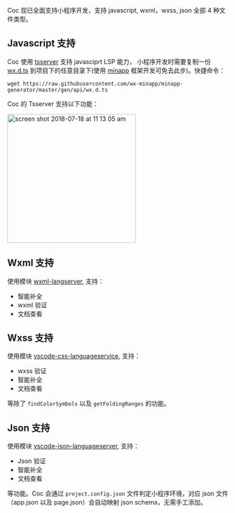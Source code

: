 Coc 现已全面支持小程序开发，支持 javascript, wxml，wxss, json 全部 4 种文件类型。

## Javascript 支持

Coc 使用 [tsserver](https://github.com/Microsoft/TypeScript/wiki/Standalone-Server-(tsserver)) 支持 javasciprt LSP 能力， 小程序开发时需要复制一份 [wx.d.ts](https://github.com/wx-minapp/minapp-generator/blob/master/gen/api/wx.d.ts) 到项目下的任意目录下(使用 [minapp](https://github.com/qiu8310/minapp/tree/master/schema) 框架开发可免去此步)。快捷命令：

    wget https://raw.githubusercontent.com/wx-minapp/minapp-generator/master/gen/api/wx.d.ts

Coc 的 Tsserver 支持以下功能：

<img width="293" alt="screen shot 2018-07-18 at 11 13 05 am" src="https://user-images.githubusercontent.com/251450/42857279-c3534824-8a7b-11e8-8330-b3b71d9b58ca.png">

## Wxml 支持

使用模块 [wxml-langserver](https://www.npmjs.com/package/wxml-langserver), 支持：

* 智能补全
* wxml 验证
* 文档查看

## Wxss 支持

使用模块 [vscode-css-languageservice](https://github.com/Microsoft/vscode-css-languageservice), 支持：

* wxss 验证
* 智能补全
* 文档查看

等除了 `findColorSymbols` 以及 `getFoldingRanges` 的功能。

## Json 支持

使用模块 [vscode-json-languageserver](https://www.npmjs.com/package/vscode-json-languageserver), 支持：

* Json 验证
* 智能补全
* 文档查看

等功能。Coc 会通过 `project.config.json` 文件判定小程序环境，对应 json 文件（app.json 以及 page.json）会自动映射 json schema，无需手工添加。
